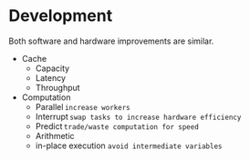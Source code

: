 # Development

Both software and hardware improvements are similar.

- Cache
  - Capacity
  - Latency
  - Throughput
- Computation
  - Parallel `increase workers`
  - Interrupt `swap tasks to increase hardware efficiency`
  - Predict `trade/waste computation for speed`
  - Arithmetic
  - in-place execution `avoid intermediate variables`

